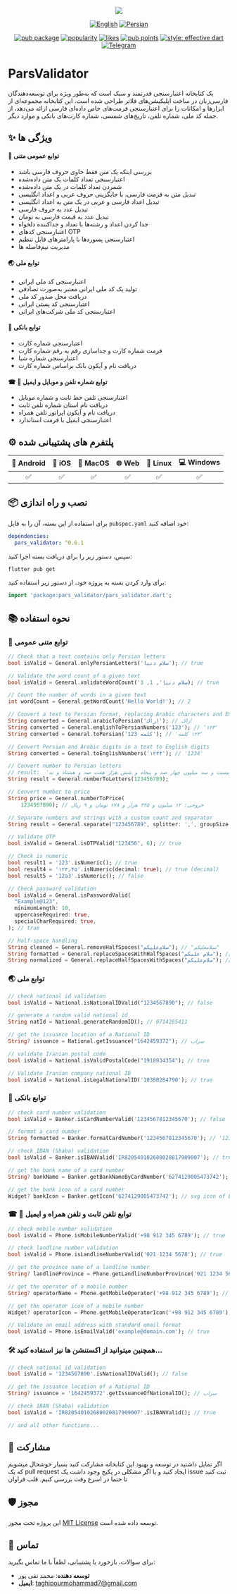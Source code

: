 <div align="center">

![](https://github.com/MohammadTaghipour/pars_validator/blob/master/img/logo.png)

[![English](https://img.shields.io/badge/Language-English-blueviolet?style=for-the-badge)](README.md)
[![Persian](https://img.shields.io/badge/Language-Persian-blueviolet?style=for-the-badge)](README-fa.md)  

[![pub package](https://img.shields.io/pub/v/pars_validator.svg?label=pars_validator&color=blue)](https://pub.dev/packages/pars_validator)
[![popularity](https://img.shields.io/pub/popularity/pars_validator?logo=dart)](https://pub.dev/packages/pars_validator/score)
[![likes](https://img.shields.io/pub/likes/pars_validator?logo=dart)](https://pub.dev/packages/pars_validator/score)
[![pub points](https://img.shields.io/pub/points/pars_validator?logo=dart)](https://pub.dev/packages/get/score)
[![style: effective dart](https://img.shields.io/badge/style-effective_dart-40c4ff.svg)](https://pub.dev/packages/effective_dart)
[![Telegram](https://img.shields.io/badge/text-on%20Telegram-blue.svg)](https://t.me/theTaghipour)
</div>

# ParsValidator
یک کتابخانه اعتبارسنجی قدرتمند و سبک است که به‌طور ویژه برای توسعه‌دهندگان فارسی‌زبان در ساخت اپلیکیشن‌های فلاتر طراحی شده است. این کتابخانه مجموعه‌ای از ابزارها و امکانات را برای اعتبارسنجی فرمت‌های خاص داده‌ای فارسی ارائه می‌دهد، از جمله کد ملی، شماره تلفن، تاریخ‌های شمسی، شماره کارت‌های بانکی و موارد دیگر.

## ✨ ویژگی ها

#### 🌌 توابع عمومی متنی

- بررسی اینکه یک متن فقط حاوی حروف فارسی باشد
- اعتبارسنجی تعداد کلمات یک متن داده‌شده
- شمردن تعداد کلمات در یک متن داده‌شده
- تبدیل متن به فرمت فارسی، با جایگزینی حروف عربی و اعداد انگلیسی
- تبدیل اعداد فارسی و عربی در یک متن به اعداد انگلیسی
- تبدیل عدد به حروف فارسی
- تبدیل عدد به قیمت فارسی به تومان
- جدا کردن اعداد و رشته‌ها با تعداد و جداکننده دلخواه
- اعتبارسنجی کدهای OTP
- اعتبارسنجی پسوردها با پارامترهای قابل تنظیم
- مدیریت نیم‌فاصله ها

  
#### 🌏 توابع ملی
- اعتبارسنجی کد ملی ایرانی
- تولید یک کد ملی ایرانی معتبر به‌صورت تصادفی
- دریافت محل صدور کد ملی
- اعتبارسنجی کد پستی ایرانی
- اعتبارسنجی کد ملی شرکت‌های ایرانی

#### 🏦 توابع بانکی

- اعتبارسنجی شماره کارت
- فرمت شماره کارت و جداسازی رقم به رقم شماره کارت
- اعتبارسنجی شماره شبا
- دریافت نام و آیکون بانک براساس شماره کارت

#### ☎ 📱 توابع شماره تلفن و موبایل و ایمیل

- اعتبارسنجی تلفن خط ثابت و شماره موبایل
- دریافت نام استان شماره تلفن ثابت
- دریافت نام و آیکون اپراتور تلفن همراه
- اعتبارسنجی ایمیل با فرمت استاندارد

## ⚙ پلتفرم های پشتیبانی شده

| 📱 Android | 🍎 iOS | 🍏 MacOS | 🌐 Web | 🐧 Linux | 💻 Windows |
|:----------:|:------:|:--------:|:------:|:--------:|:----------:|
|     ✅      |   ✅    |    ✅     |   ✅    |    ✅     |     ✅      |

## 📦 نصب و راه اندازی

برای استفاده از این بسته، آن را به فایل `pubspec.yaml` خود اضافه کنید:

```yaml
dependencies:
  pars_validator: ^0.6.1
```

سپس، دستور زیر را برای دریافت بسته اجرا کنید:

```bash
flutter pub get
```

برای وارد کردن بسته به پروژه خود، از دستور زیر استفاده کنید:

```dart
import 'package:pars_validator/pars_validator.dart';
```


## 📚 نحوه استفاده

### 🌌 توابع متنی عمومی

```dart
// Check that a text contains only Persian letters
bool isValid = General.onlyPersianLetters('سلام دنیا'); // true

// Validate the word count of a given text
bool isValid = General.validateWordCount('سلام دنیا', 1, 3); // true

// Count the number of words in a given text
int wordCount = General.getWordCount('Hello World!'); // 2

// Convert a text to Persian format, replacing Arabic characters and English digits
String converted = General.arabicToPersian('اراك'); // اراک
String converted = General.englishToPersianNumbers('123'); // '۱۲۳'
String converted = General.toPersian('123 كلمه'); // '۱۲۳ کلمه'

// Convert Persian and Arabic digits in a text to English digits
String converted = General.toEnglishNumbers('۱۲۳۴'); // '1234'

// Convert number to Persian letters
// result:  'یک صد و بیست و سه میلیون چهار صد و پنجاه و شش هزار هفت صد و هشتاد و نه'
String result = General.numberToLetters(123456789);

// Convert number to price
String price = General.numberToPrice(
    1234567890); // خروجی: ۱۲ میلیون و ۳۴۵ هزار و ۶۷۸ تومان و ۹ ریال

// Separate numbers and strings with a custom count and separator
String result = General.separate("123456789", splitter: ',', groupSize: 3); // "123,456,789"

// Validate OTP
bool isValid = General.isOTPValid("123456", 6); // true

// Check is numeric
bool result1 = '123'.isNumeric(); // true
bool result4 = '۱۲۳٫۴۵'.isNumeric(decimal: true); // true (decimal)
bool result5 = '12a3'.isNumeric(); // false

// Check password validation
bool isValid = General.isPasswordValid(
  "Example@123",
  minimumLength: 10,
  uppercaseRequired: true,
  specialCharRequired: true,
); // true

// Half-space handling
String cleaned = General.removeHalfSpaces("سلام‌علیکم"); // "سلامعلیکم"
String formatted = General.replaceSpacesWithHalfSpaces("سلام علیکم"); // "سلام‌علیکم"
String normalized = General.replaceHalfSpacesWithSpaces("سلام‌علیکم"); // "سلام علیکم"
```

### 🌏 توابع ملی
```dart
// check national id validation
bool isValid = National.isNationalIDValid("1234567890"); // false

// generate a random valid national id
String natId = National.generateRandomID(); // 0714265411

// get the issuance location of a National ID
String? issuance = National.getIssuance("1642459372"); // سراب

// validate Iranian postal code
bool isValid = National.isValidPostalCode("1918934354"); // true

// Validate Iranian company national ID
bool isValid = National.isLegalNationalID('10380284790'); // true
```

### 🏦 توابع بانکی

```dart
// check card number validation
bool isValid = Banker.isCardNumberValid('1234567812345670'); // false

// format a card number
String formatted = Banker.formatCardNumber('1234567812345670'); // '1234 5678 1234 5670'

// check IBAN (Shaba) validation
bool isValid = Banker.isIBANValid('IR820540102680020817909007'); // true

// get the bank name of a card number
String? bankName = Banker.getBankNameByCardNumber('6274129005473742'); // اقتصاد نوین

// get the bank icon of a card number
Widget? bankIcon = Banker.getIcon('6274129005473742'); // svg icon of Eghtesad Novin bank
```

### ☎ 📱 توابع تلفن ثابت و تلفن همراه و ایمیل

```dart
// check mobile number validation
bool isValid = Phone.isMobileNumberValid('+98 912 345 6789'); // true

// check landline number validation
bool isValid = Phone.isLandlineNumberValid('021 1234 5678'); // true

// get the province name of a landline number
String? landlineProvince = Phone.getLandlineNumberProvince('021 1234 5678'); // 'تهران'

// get the operator of a mobile number
String? operatorName = Phone.getMobileOperator('+98 912 345 6789'); // 'همراه اول'

// get the operator icon of a mobile number
Widget? operatorIcon = Phone.getMobileOperatorIcon('+98 912 345 6789'); // Hamrah-Avval icon widget

// Validate an email address with standard email format
bool isValid = Phone.isEmailValid('example@domain.com'); // true
```

### 🛠 همچنین میتوانید از اکستنشن ها نیز استفاده کنید...

```dart
// check national id validation
bool isValid = '1234567890'.isNationalIDValid(); // false

// get the issuance location of a National ID
String? issuance = '1642459372'.getIssuanceOfNationalID(); // سراب

// check IBAN (Shaba) validation
bool isValid = 'IR820540102680020817909007'.isIBANValid(); // true

// and all other functions...
```

## 🤝 مشارکت

اگر تمایل داشتید در توسعه و بهبود این کتابخانه مشارکت کنید بسیار خوشحال میشویم که یک pull request ایجاد کنید و یا اگر مشکلی در پکیج وجود داشت یک issue ثبت کنید تا حتما در اسرع وفت بررسی کنیم. قلب فراوان

## 🛡️ مجوز

این پروژه تحت مجوز [MIT License](https://mit-license.org/) توسعه داده شده است.

## 📧 تماس

برای سوالات، بازخورد یا پشتیبانی، لطفاً با ما تماس بگیرید:


- **توسعه دهنده**: محمد تقی پور
- **ایمیل**: taghipourmohammad7@gmail.com
